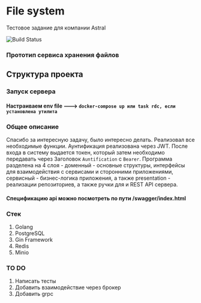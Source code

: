 # File system
 Тестовое задание для компании Astral
 
  ![Build Status](https://github.com/QuickSilver-1/Astral/actions/workflows/go.yml/badge.svg)

 <h3>Прототип сервиса хранения файлов</h3>

 <h2>Структура проекта</h2>

<h3>Запуск сервера</h3>
<h4>Настраиваем env file ---> <code>docker-compose up или task rdc, если установлена утилита</code></h4>


<h3>Общее описание</h3>
Спасибо за интересную задачу, было интересно делать. Реализовал все необходимые функции. Аунтификация реализована через JWT. После входа в систему выдается токен, который затем необходимо передавать через Заголовок <code>Auntification</code> с <code>Bearer</code>. Программа разделена на 4 слоя - доменный - основные структуры, интерфейсы для взаимодействия с сервисами и сторонними приложениями, сервисный - бизнес-логика приложения, а также presentation - реализации репозиториев, а также ручки для и REST API сервера.
<h4>Спецификацию api можно посмотреть по пути /swagger/index.html</h4>

<h3>Стек</h3>
<ol>
 <li>Golang</li>
 <li>PostgreSQL</li>
 <li>Gin Framework</li>
 <li>Redis</li>
 <li>Minio</li>
</ol>

<h3>TO DO</h3>
<ol>
 <li>Написать тесты</li>
 <li>Добавить взаимодействие через брокер</li>
 <li>Добавить grpc</li>
</ol>

